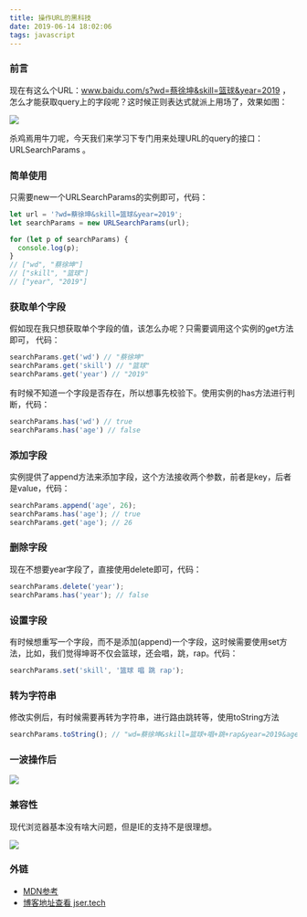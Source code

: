 ```yaml
---
title: 操作URL的黑科技
date: 2019-06-14 18:02:06
tags: javascript
---
```

### 前言
现在有这么个URL：www.baidu.com/s?wd=蔡徐坤&skill=篮球&year=2019 ，怎么才能获取query上的字段呢？这时候正则表达式就派上用场了，效果如图：

![](http://pt2k23f08.bkt.clouddn.com/URLSearchParams1.jpg)

杀鸡焉用牛刀呢，今天我们来学习下专门用来处理URL的query的接口：URLSearchParams 。

### 简单使用
只需要new一个URLSearchParams的实例即可，代码：

``` javascript
let url = '?wd=蔡徐坤&skill=篮球&year=2019';
let searchParams = new URLSearchParams(url);

for (let p of searchParams) {
  console.log(p);
}
// ["wd", "蔡徐坤"]
// ["skill", "篮球"]
// ["year", "2019"]
```
### 获取单个字段
假如现在我只想获取单个字段的值，该怎么办呢？只需要调用这个实例的get方法即可， 代码：

``` javascript
searchParams.get('wd') // "蔡徐坤"
searchParams.get('skill') // "篮球"
searchParams.get('year') // "2019"
```

有时候不知道一个字段是否存在，所以想事先校验下。使用实例的has方法进行判断，代码：

``` javascript
searchParams.has('wd') // true
searchParams.has('age') // false
```

### 添加字段
实例提供了append方法来添加字段，这个方法接收两个参数，前者是key，后者是value，代码：

``` javascript
searchParams.append('age', 26);
searchParams.has('age'); // true
searchParams.get('age'); // 26
```

### 删除字段
现在不想要year字段了，直接使用delete即可，代码：

``` javascript
searchParams.delete('year');
searchParams.has('year'); // false
```

### 设置字段
有时候想重写一个字段，而不是添加(append)一个字段，这时候需要使用set方法，比如，我们觉得坤哥不仅会篮球，还会唱，跳，rap。代码：
``` javascript
searchParams.set('skill', '篮球 唱 跳 rap');
```

### 转为字符串
修改实例后，有时候需要再转为字符串，进行路由跳转等，使用toString方法

``` javascript
searchParams.toString(); // "wd=蔡徐坤&skill=篮球+唱+跳+rap&year=2019&age=26"
```

### 一波操作后

![](http://pt2k23f08.bkt.clouddn.com/URLSearchParams2.gif)

### 兼容性

现代浏览器基本没有啥大问题，但是IE的支持不是很理想。

![](http://pt2k23f08.bkt.clouddn.com/URLSearchParams3.png)

### 外链
- [MDN参考](https://developer.mozilla.org/en-US/docs/Web/API/URLSearchParams)
- [博客地址查看 jser.tech](https://jser.tech/2019/06/14/操作URL的黑科技/)
